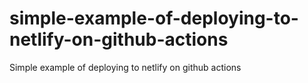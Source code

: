# simple-example-of-deploying-to-netlify-on-github-actions
Simple example of deploying to netlify on github actions
